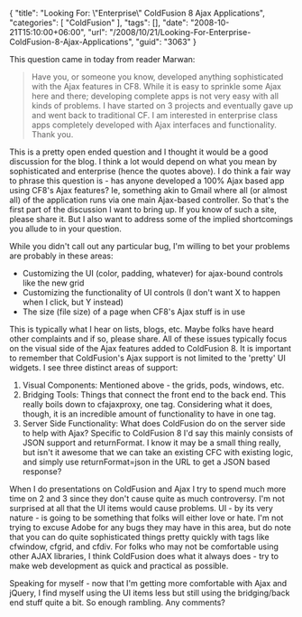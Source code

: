{
	"title": "Looking For: \\\"Enterprise\\\" ColdFusion 8 Ajax Applications",
	"categories": [
		"ColdFusion"
	],
	"tags": [],
	"date": "2008-10-21T15:10:00+06:00",
	"url": "/2008/10/21/Looking-For-Enterprise-ColdFusion-8-Ajax-Applications",
	"guid": "3063"
}

This question came in today from reader Marwan:

<blockquote>
<p>
Have you, or someone you know, developed anything sophisticated with the Ajax features in CF8. While it is easy to sprinkle some Ajax here and there; developing complete apps is not very easy with all kinds of problems. I have started on 3 projects and eventually gave up and went back to traditional CF. I am interested in enterprise class apps completely developed with Ajax interfaces and functionality. Thank you.
</p>
</blockquote>

This is a pretty open ended question and I thought it would be a good discussion for the blog. I think a lot would depend on what you mean by sophisticated and enterprise (hence the quotes above). I do think a fair way to phrase this question is - has anyone developed a 100% Ajax based app using CF8's Ajax features? Ie, something akin to Gmail where all (or almost all) of the application runs via one main Ajax-based controller. So that's the first part of the discussion I want to bring up. If you know of such a site, please share it. But I also want to address some of the implied shortcomings you allude to in your question.
<!--more-->
While you didn't call out any particular bug, I'm willing to bet your problems are probably in these areas:

<ul>
<li>Customizing the UI (color, padding, whatever) for ajax-bound controls like the new grid
<li>Customizing the functionality of UI controls (I don't want X to happen when I click, but Y instead)
<li>The size (file size) of a page when CF8's Ajax stuff is in use
</ul>

This is typically what I hear on lists, blogs, etc. Maybe folks have heard other complaints and if so, please share. All of these issues typically focus on the visual side of the Ajax features added to ColdFusion 8. It is important to remember that ColdFusion's Ajax support is not limited to the 'pretty' UI widgets. I see three distinct areas of support:

<ol>
<li>Visual Components: Mentioned above - the grids, pods, windows, etc.
<li>Bridging Tools: Things that connect the front end to the back end. This really boils down to cfajaxproxy, one tag. Considering what it does, though, it is an incredible amount of functionality to have in one tag.
<li>Server Side Functionality: What does ColdFusion do on the server side to help with Ajax? Specific to ColdFusion 8 I'd say this mainly consists of JSON support and returnFormat. I know it may be a small thing really, but isn't it awesome that we can take an existing CFC with existing logic, and simply use returnFormat=json in the URL to get a JSON based response? 
</ol>

When I do presentations on ColdFusion and Ajax I try to spend much more time on 2 and 3 since they don't cause quite as much controversy. I'm not surprised at all that the UI items would cause problems. UI - by its very nature - is going to be something that folks will either love or hate. I'm not trying to excuse Adobe for any bugs they may have in this area, but do note that you can do quite sophisticated things pretty quickly with tags like cfwindow, cfgrid, and cfdiv. For folks who may not be comfortable using other AJAX libraries, I think ColdFusion does what it always does - try to make web development as quick and practical as possible. 

Speaking for myself - now that I'm getting more comfortable with Ajax and jQuery, I find myself using the UI items less but still using the bridging/back end stuff quite a bit. So enough rambling. Any comments?
